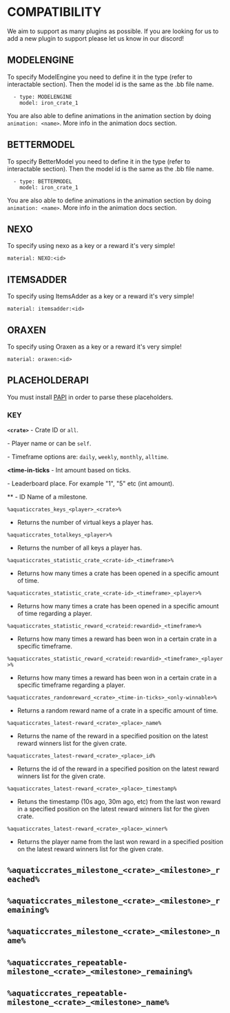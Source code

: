 # COMPATIBILITY
We aim to support as many plugins as possible. If you are looking for us to add a new plugin to support please let us know in our discord!

## MODELENGINE
To specify ModelEngine you need to define it in the type (refer to interactable section). Then the model id is the same as the .bb file name.

```
  - type: MODELENGINE
    model: iron_crate_1
```

You are also able to define animations in the animation section by doing `animation: <name>`. More info in the animation docs section.

## BETTERMODEL
To specify BetterModel you need to define it in the type (refer to interactable section). Then the model id is the same as the .bb file name.

```
  - type: BETTERMODEL
    model: iron_crate_1
```

You are also able to define animations in the animation section by doing `animation: <name>`. More info in the animation docs section.

## NEXO
To specify using nexo as a key or a reward it's very simple!

`material: NEXO:<id>`

## ITEMSADDER
To specify using ItemsAdder as a key or a reward it's very simple!

`material: itemsadder:<id>`

## ORAXEN
To specify using Oraxen as a key or a reward it's very simple!

`material: oraxen:<id>`

## PLACEHOLDERAPI
You must install [PAPI](https://www.spigotmc.org/resources/placeholderapi.6245/) in order to parse these placeholders.

### KEY

  **`<crate>`**
    - Crate ID or `all`.

  **<player>**
    - Player name or can be `self`.

  **<timeframe>**
    - Timeframe options are: `daily`, `weekly`, `monthly`, `alltime`.

  **<time-in-ticks**
    - Int amount based on ticks.

  **<place>**
    - Leaderboard place. For example "1", "5" etc (int amount).

  **<milestone>
    - ID Name of a milestone.


`%aquaticcrates_keys_<player>_<crate>%`
   - Returns the number of virtual keys a player has.

`%aquaticcrates_totalkeys_<player>%`
  - Returns the number of all keys a player has.

`%aquaticcrates_statistic_crate_<crate-id>_<timeframe>%`
  - Returns how many times a crate has been opened in a specific amount of time.

`%aquaticcrates_statistic_crate_<crate-id>_<timeframe>_<player>%`
  - Returns how many times a crate has been opened in a specific amount of time regarding a player.

`%aquaticcrates_statistic_reward_<crateid:rewardid>_<timeframe>%`
  - Returns how many times a reward has been won in a certain crate in a specific timeframe.

`%aquaticcrates_statistic_reward_<crateid:rewardid>_<timeframe>_<player>%`
  - Returns how many times a reward has been won in a certain crate in a specific  timeframe regarding a player.

`%aquaticcrates_randomreward_<crate>_<time-in-ticks>_<only-winnable>%`
  - Returns a random reward name of a crate in a specific amount of time.

`%aquaticcrates_latest-reward_<crate>_<place>_name%`
  - Returns the name of the reward in a specified position on the latest reward winners list for the given crate.

`%aquaticcrates_latest-reward_<crate>_<place>_id%`
  - Returns the id of the reward in a specified position on the latest reward winners list for the given crate.

`%aquaticcrates_latest-reward_<crate>_<place>_timestamp%`
  - Retuns the timestamp (10s ago, 30m ago, etc) from the last won reward in a specified position on the latest reward winners list for the given crate.

`%aquaticcrates_latest-reward_<crate>_<place>_winner%`
  - Returns the player name from the last won reward in a specified position on the latest reward winners list for the given crate.

`%aquaticcrates_milestone_<crate>_<milestone>_reached%`
  - 

`%aquaticcrates_milestone_<crate>_<milestone>_remaining%`
  - 

`%aquaticcrates_milestone_<crate>_<milestone>_name%`
  - 

`%aquaticcrates_repeatable-milestone_<crate>_<milestone>_remaining%`
  - 

`%aquaticcrates_repeatable-milestone_<crate>_<milestone>_name%`
  - 